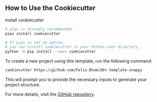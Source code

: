 ## How to Use the Cookiecutter

Install cookiecutter
```bash
# pipx is strongly recommended.
pipx install cookiecutter

# If pipx is not an option,
# you can install cookiecutter in your Python user directory.
python -m pip install --user cookiecutter
```

To create a new project using this template, run the following command:

```bash
cookiecutter https://github.com/Felix-Blom/dbt-template-snappy
```

This will prompt you to provide the necessary inputs to generate your project structure.

For more details, visit the [GitHub repository](https://github.com/Felix-Blom/dbt-template-snappy).
